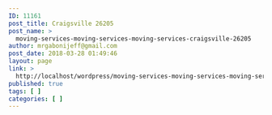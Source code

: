 ```yaml
---
ID: 11161
post_title: Craigsville 26205
post_name: >
  moving-services-moving-services-moving-services-craigsville-26205
author: mrgabonijeff@gmail.com
post_date: 2018-03-28 01:49:46
layout: page
link: >
  http://localhost/wordpress/moving-services-moving-services-moving-services-craigsville-26205/
published: true
tags: [ ]
categories: [ ]
---
```

